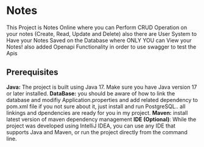 # Notes
This Project is Notes Online where you can Perform CRUD Operation on your notes (Create, Read, Update and Delete) also there are User System to Have your Notes Saved on the Database where ONLY YOU can View your Notes!
also added Openapi Functionality in order to use swagger to test the Apis
## Prerequisites
**Java:** The project is built using Java 17. Make sure you have Java version 17 or later installed.
**DataBase:** you should be aware of how to link the database and modifiy Application.properties and add related dependency to pom.xml file
if you not sure about it, just install and run PostgreSQL.. all linkings and dpendencies are ready for you in my project.
**Maven:** install latest version of maven dependency management
**IDE (Optional)**: While the project was developed using IntelliJ IDEA, you can use any IDE that supports Java and Maven, or run the project directly from the command line.
